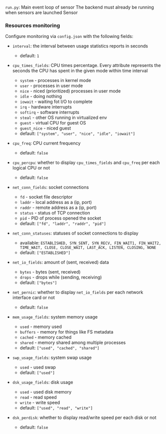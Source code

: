 `run.py`:
Main event loop of sensor
The backend must already be running when sensors are launched
Sensor

### Resources monitoring

Configure monitoring via `config.json` with the following fields:

- `interval`: the interval between usage statistics reports in seconds
    - default: `1`
    
- `cpu_times_fields`: CPU times percentage. Every attribute represents the seconds the CPU has spent in the given mode within time interval
    - `system` - processes in kernel mode
    - `user` - processes in user mode
    - `nice` - niced (prioritized) processes in user mode
    - `idle` - doing nothing
    - `iowait` - waiting fot I/O to complete
    - `irq` - hardware interrupts
    - `softirq` - software interrupts
    - `steal` - other OS running in virtualized env
    - `guest` - virtual CPU for guest OS
    - `guest_nice` - niced guest
    - default: `["system", "user", "nice", "idle", "iowait"]`
    
- `cpu_freq`: CPU current frequency
    - default: `false`
    
- `cpu_percpu`: whether to display `cpu_times_fields` and `cpu_freq` per each logical CPU or not
    - default: `false`

- `net_conn_fields`: socket connections
    - `fd` - socket file descriptor
    - `laddr` - local address as a (ip, port)
    - `raddr` - remote address as a (ip, port)
    - `status` - status of TCP connection
    - `pid` - PID of process opened the socket
    - default: `["fd", "laddr", "raddr", "pid"]`

- `net_conn_statuses`: statuses of socket connections to display
    - available: `ESTABLISHED, SYN_SENT, SYN_RECV, FIN_WAIT1, FIN_WAIT2, TIME_WAIT, CLOSE, CLOSE_WAIT, LAST_ACK, LISTEN, CLOSING, NONE`
    - default: `["ESTABLISHED"]`

- `net_io_fields`: amount of (sent, received) data
    - `bytes` - bytes (sent, received)
    - `drops` - drops while (sending, receiving)
    - default: `["bytes"]`
    
- `net_pernic`: whether to display `net_io_fields` per each network interface card or not
    - default: `false`

- `mem_usage_fields`: system memory usage
    - `used` - memory used
    - `buffers` - memory for things like FS metadata
    - `cached` - memory cached
    - `shared` - memory shared among multiple processes
    - default: `["used", "cached", "shared"]`
    
- `swp_usage_fields`: system swap usage
    - `used` - used swap 
    - default: `["used"]`
    
- `dsk_usage_fields`: disk usage
    - `used` - used disk memory
    - `read` - read speed
    - `write` - write speed
    - default: `["used", "read", "write"]`

- `dsk_perdisk`: whether to display read/write speed per each disk or not
    - default: `false`
